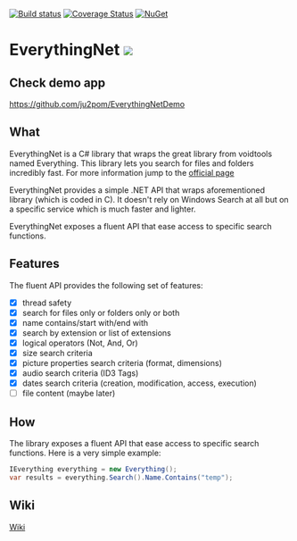 [![Build status](https://img.shields.io/appveyor/ci/ju2pom/everythingnet/master.svg?style=flat)](https://ci.appveyor.com/project/ju2pom/everythingnet/branch/master)
[![Coverage Status](https://coveralls.io/repos/github/ju2pom/EverythingNet/badge.svg?branch=master)](https://coveralls.io/github/ju2pom/EverythingNet?branch=master)
[![NuGet](https://img.shields.io/nuget/v/EverythingNet.svg?style=flat)]()

# EverythingNet ![](http://www.voidtools.com/forum/styles/prosilver/theme/images/site_logo.gif)

## Check demo app

https://github.com/ju2pom/EverythingNetDemo

## What

EverythingNet is a C# library that wraps the great library from voidtools named Everything. This library lets you search for files and folders incredibly fast. For more information jump to the [official page](https://www.voidtools.com/)

EverythingNet provides a simple .NET API that wraps aforementioned library (which is coded in C). It doesn't rely on Windows Search at all but on a specific service which is much faster and lighter.

EverythingNet exposes a fluent API that ease access to specific search functions.

## Features

The fluent API provides the following set of features:
- [x] thread safety
- [x] search for files only or folders only or both
- [x] name contains/start with/end with
- [x] search by extension or list of extensions
- [x] logical operators (Not, And, Or)
- [x] size search criteria
- [x] picture properties search criteria (format, dimensions)
- [x] audio search criteria (ID3 Tags)
- [x] dates search criteria (creation, modification, access, execution)
- [ ] file content (maybe later)

## How

The library exposes a fluent API that ease access to specific search functions.
Here is a very simple example:

```csharp
IEverything everything = new Everything();
var results = everything.Search().Name.Contains("temp");
```

## Wiki
[Wiki](https://github.com/ju2pom/EverythingNet/wiki)
